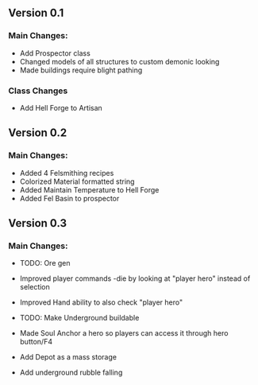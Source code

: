 ## Version 0.1

### Main Changes:
- Add Prospector class
- Changed models of all structures to custom demonic looking
- Made buildings require blight pathing

### Class Changes
- Add Hell Forge to Artisan


## Version 0.2

### Main Changes:
- Added 4 Felsmithing recipes
- Colorized Material formatted string
- Added Maintain Temperature to Hell Forge
- Added Fel Basin to prospector

## Version 0.3

### Main Changes:
- TODO: Ore gen
- Improved player commands -die by looking at "player hero" instead of selection
- Improved Hand ability to also check "player hero"
- TODO: Make Underground buildable
- Made Soul Anchor a hero so players can access it through hero button/F4
- Add Depot as a mass storage

- Add underground rubble falling
